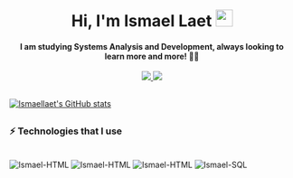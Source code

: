 <h1 align="center"> Hi, I'm Ismael Laet <img src="https://raw.githubusercontent.com/kaueMarques/kaueMarques/master/hi.gif" width="30px" style="max-width: 100%;"></h1>
<h4 align="center">I am studying Systems Analysis and Development, always looking to learn more and more! 👨‍🎓</h4>
<p align="center">
  <a href="https://www.linkedin.com/in/ismaellaet/">
    <img  src="https://img.shields.io/badge/LinkedIn-0077B5?style=for-the-badge&logo=linkedin&logoColor=white">
  </a>
  <a href="https://www.instagram.com/_ismaelspirit/">
    <img  src="https://img.shields.io/badge/Instagram-E4405F?style=for-the-badge&logo=instagram&logoColor=white">
  </a>
  
</p>

## 
[![Ismaellaet's GitHub stats](https://github-readme-stats.vercel.app/api?username=ismaellaet&show_icons=true&title_color=FFFFFF&text_color=FFFFFF&bg_color=000000&icon_color=FF0000&include_all_commits=true&count_private=true)](https://github.com/ismaellaet/github-readme-stats)
## 
### ⚡ Technologies that I use
<div style="display: inline_block"><br>
  <img align="center" alt="Ismael-HTML" src="https://img.shields.io/badge/HTML5-E34F26?style=for-the-badge&logo=html5&logoColor=white" style="max-width:100%"/>
  <img align="center" alt="Ismael-HTML" src="https://img.shields.io/badge/CSS3-1572B6?style=for-the-badge&logo=css3&logoColor=white" style="max-width:100%"/>
  <img align="center" alt="Ismael-HTML" src="https://img.shields.io/badge/JavaScript-F7DF1E?style=for-the-badge&logo=javascript&logoColor=black" style="max-width:100%"/>
  <img align="center" alt="Ismael-SQL" src="https://img.shields.io/badge/MySQL-00000F?style=for-the-badge&logo=mysql&logoColor=white" style="max-width:100%"/>
</div>
<!--
**Ismaellaet/Ismaellaet** is a ✨ _special_ ✨ repository because its `README.md` (this file) appears on your GitHub profile.

Here are some ideas to get you started:

- 🔭 I’m currently working on ...
- 🌱 I’m currently learning ...
- 👯 I’m looking to collaborate on ...
- 🤔 I’m looking for help with ...
- 💬 Ask me about ...
- 📫 How to reach me: ...
- 😄 Pronouns: ...
- ⚡ Fun fact: ...
-->
